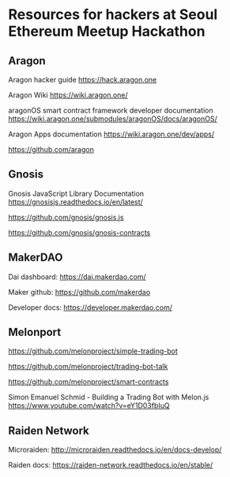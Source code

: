 # Resources for hackers at Seoul Ethereum Meetup Hackathon

## Aragon

Aragon hacker guide
https://hack.aragon.one

Aragon Wiki
https://wiki.aragon.one/

aragonOS smart contract framework developer documentation
https://wiki.aragon.one/submodules/aragonOS/docs/aragonOS/

Aragon Apps documentation
https://wiki.aragon.one/dev/apps/

https://github.com/aragon

## Gnosis

Gnosis JavaScript Library Documentation
https://gnosisjs.readthedocs.io/en/latest/

https://github.com/gnosis/gnosis.js

https://github.com/gnosis/gnosis-contracts

## MakerDAO

Dai dashboard: https://dai.makerdao.com/

Maker github: https://github.com/makerdao

Developer docs: https://developer.makerdao.com/

## Melonport

https://github.com/melonproject/simple-trading-bot

https://github.com/melonproject/trading-bot-talk

https://github.com/melonproject/smart-contracts

Simon Emanuel Schmid - Building a Trading Bot with Melon.js
https://www.youtube.com/watch?v=eY1D03fbIuQ

## Raiden Network

Microraiden: http://microraiden.readthedocs.io/en/docs-develop/

Raiden docs: https://raiden-network.readthedocs.io/en/stable/
